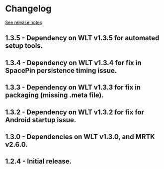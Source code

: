 # Changelog

[See release notes](https://github.com/microsoft/MixedReality-WorldLockingTools-Unity/releases)

## 1.3.5 - Dependency on WLT v1.3.5 for automated setup tools.

## 1.3.4 - Dependency on WLT v1.3.4 for fix in SpacePin persistence timing issue.

## 1.3.3 - Dependency on WLT v1.3.3 for fix in packaging (missing .meta file).

## 1.3.2 - Dependency on WLT v1.3.2 for fix for Android startup issue.

## 1.3.0 - Dependencies on WLT v1.3.0, and MRTK v2.6.0.

## 1.2.4 - Initial release.

